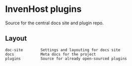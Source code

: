 # InvenHost plugins

Source for the central docs site and plugin repo.

## Layout
```
doc-site        Settings and layouting for docs site
docs            Meta docs for the project
plugins         Source for already open-sourced plugins
